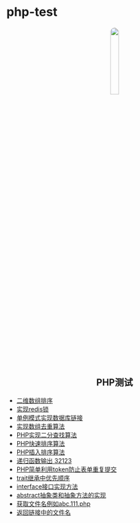 # php-test
<div align=center>
<img style="width:20%; height:20%; border-radius:100%; overflow:hidden;text-align:center" src="https://avatars.githubusercontent.com/u/9638312?v=4" align="center">
</div>

<h2 align="center">PHP测试</h2>

- [二维数组排序](array_multisort.php)
- [实现redis锁](redis_test.php)
- [单例模式实现数据库链接](singleton.php)
- [实现数组去重算法](array_unique.php)
- [PHP实现二分查找算法](binary_search.php)
- [PHP快速排序算法](quick_sort.php)
- [PHP插入排序算法](insert_sort.php)
- [递归函数输出 32123](recursion.php)
- [PHP简单利用token防止表单重复提交](session_token.php)
- [trait继承中优先顺序](trait.php)
- [interface接口实现方法](interface_test.php)
- [abstract抽象类和抽象方法的实现](abstract_test.php)
- [获取文件名例如abc.111.php](get_ext.php)
- [返回链接中的文件名](url_basename.php)